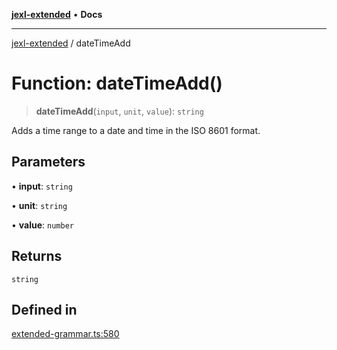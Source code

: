 [**jexl-extended**](../README.md) • **Docs**

***

[jexl-extended](../globals.md) / dateTimeAdd

# Function: dateTimeAdd()

> **dateTimeAdd**(`input`, `unit`, `value`): `string`

Adds a time range to a date and time in the ISO 8601 format.

## Parameters

• **input**: `string`

• **unit**: `string`

• **value**: `number`

## Returns

`string`

## Defined in

[extended-grammar.ts:580](https://github.com/nikoraes/jexl-extended/blob/06a031f168fa218082d7ed9df57973f42e70c755/src/extended-grammar.ts#L580)
